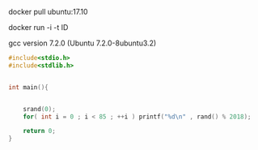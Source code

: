 docker pull ubuntu:17.10

docker run -i -t ID

gcc version 7.2.0 (Ubuntu 7.2.0-8ubuntu3.2)


```c
#include<stdio.h>
#include<stdlib.h>


int main(){


	srand(0);
	for( int i = 0 ; i < 85 ; ++i ) printf("%d\n" , rand() % 2018);

	return 0;
}
```

